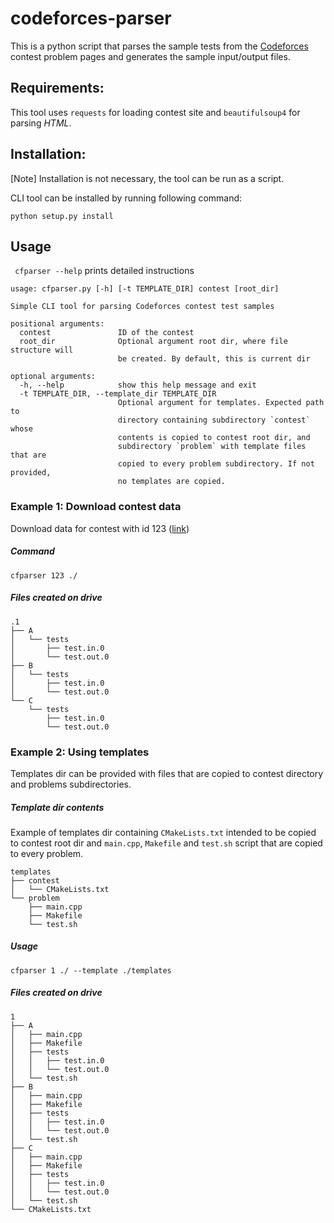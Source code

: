 # codeforces-parser

This is a python script that parses the sample tests from the [Codeforces](http://codeforces.com/) contest problem pages and generates the sample input/output files.

## Requirements:
This tool uses `requests` for loading contest site and `beautifulsoup4` for parsing *HTML*.

## Installation:
[Note] Installation is not necessary, the tool can be run as a script.

CLI tool can be installed by running following command:
```
python setup.py install
```

## Usage
``` cfparser --help``` prints detailed instructions
```
usage: cfparser.py [-h] [-t TEMPLATE_DIR] contest [root_dir]

Simple CLI tool for parsing Codeforces contest test samples

positional arguments:
  contest               ID of the contest
  root_dir              Optional argument root dir, where file structure will
                        be created. By default, this is current dir

optional arguments:
  -h, --help            show this help message and exit
  -t TEMPLATE_DIR, --template_dir TEMPLATE_DIR
                        Optional argument for templates. Expected path to
                        directory containing subdirectory `contest` whose
                        contents is copied to contest root dir, and
                        subdirectory `problem` with template files that are
                        copied to every problem subdirectory. If not provided,
                        no templates are copied.

```

### Example 1: Download contest data
Download data for contest with id 123 ([link](http://codeforces.com/contest/123))
##### Command
```
cfparser 123 ./
```
##### Files created on drive
```
.1
├── A
│   └── tests
│       ├── test.in.0
│       └── test.out.0
├── B
│   └── tests
│       ├── test.in.0
│       └── test.out.0
└── C
    └── tests
        ├── test.in.0
        └── test.out.0

```
### Example 2: Using templates
Templates dir can be provided with files that are copied to contest directory and problems subdirectories.

##### Template dir contents
Example of templates dir containing `CMakeLists.txt` intended to be copied
to contest root dir and `main.cpp`, `Makefile` and `test.sh` script that are copied to every problem.
```
templates
├── contest
│   └── CMakeLists.txt
└── problem
    ├── main.cpp
    ├── Makefile
    └── test.sh
```
##### Usage
```
cfparser 1 ./ --template ./templates
```


##### Files created on drive
```
1
├── A
│   ├── main.cpp
│   ├── Makefile
│   ├── tests
│   │   ├── test.in.0
│   │   └── test.out.0
│   └── test.sh
├── B
│   ├── main.cpp
│   ├── Makefile
│   ├── tests
│   │   ├── test.in.0
│   │   └── test.out.0
│   └── test.sh
├── C
│   ├── main.cpp
│   ├── Makefile
│   ├── tests
│   │   ├── test.in.0
│   │   └── test.out.0
│   └── test.sh
└── CMakeLists.txt

```

